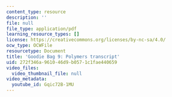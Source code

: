```yaml
---
content_type: resource
description: ''
file: null
file_type: application/pdf
learning_resource_types: []
license: https://creativecommons.org/licenses/by-nc-sa/4.0/
ocw_type: OCWFile
resourcetype: Document
title: 'Goodie Bag 9: Polymers transcript'
uid: 272f346a-9610-46d9-b057-1c1fae440659
video_files:
  video_thumbnail_file: null
video_metadata:
  youtube_id: Gqic72B-1MU
---
```

